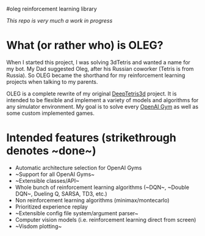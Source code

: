 #oleg
reinforcement learning library

*This repo is very much a work in progress*

# What (or rather who) is OLEG?
When I started this project, I was solving 3dTetris and wanted a name for my bot. My Dad suggested Oleg, after his Russian
coworker (Tetris is from Russia). So OLEG became the shorthand for my reinforcement learning projects when talking to my parents.

OLEG is a complete rewrite of my original [DeepTetris3d](https://github.com/PSZehnder/DeepTetris3d) project. It is intended to be flexible and implement a variety of models and algorithms for any simulator environment. My goal is to solve every [OpenAI Gym](https://gym.openai.com/) as well as some custom implemented games.

# Intended features (strikethrough denotes ~done~)
+ Automatic architecture selection for OpenAI Gyms
+ ~Support for all OpenAI Gyms~
+ ~Extensible classes/API~
+ Whole bunch of reinforcement learning algorithms (~DQN~, ~Double DQN~, Dueling Q, SARSA, TD3, etc.)
+ Non reinforcement learning algorithms (minimax/montecarlo)
+ Prioritized experience replay
+ ~Extensible config file system/argument parser~
+ Computer vision models (i.e. reinforcement learning direct from screen)
+ ~Visdom plotting~

